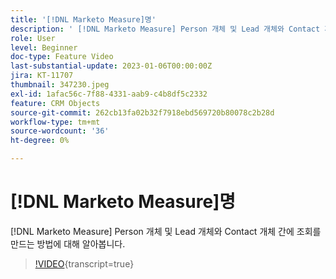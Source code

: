 ```yaml
---
title: '[!DNL Marketo Measure]명'
description: ' [!DNL Marketo Measure] Person 개체 및 Lead 개체와 Contact 개체 간에 조회를 만드는 방법에 대해 알아봅니다.'
role: User
level: Beginner
doc-type: Feature Video
last-substantial-update: 2023-01-06T00:00:00Z
jira: KT-11707
thumbnail: 347230.jpeg
exl-id: 1afac56c-7f88-4331-aab9-c4b8df5c2332
feature: CRM Objects
source-git-commit: 262cb13fa02b32f7918ebd569720b80078c2b28d
workflow-type: tm+mt
source-wordcount: '36'
ht-degree: 0%

---
```


# [!DNL Marketo Measure]명

[!DNL Marketo Measure] Person 개체 및 Lead 개체와 Contact 개체 간에 조회를 만드는 방법에 대해 알아봅니다.

>[!VIDEO](https://video.tv.adobe.com/v/347230/?learn=on){transcript=true}
